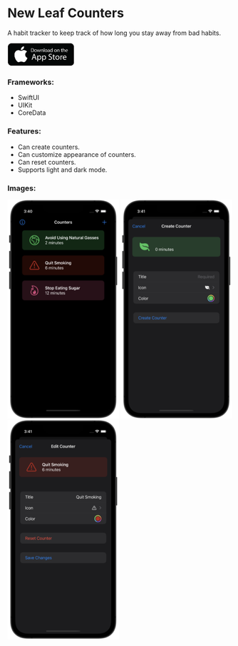 # New Leaf Counters

A habit tracker to keep track of how long you stay away from bad habits.

<a href="https://apps.apple.com/us/app/new-leaf-counters/id1626000463">
<img src="app-store.png" width="150">
</a>

### Frameworks:

- SwiftUI
- UIKit
- CoreData

### Features:

- Can create counters.
- Can customize appearance of counters.
- Can reset counters.
- Supports light and dark mode.

### Images:
<p float="left">
  <img src="image1.png" width="250">
  <img src="image2.png" width="250">
  <img src="image3.png" width="250">
</p>
